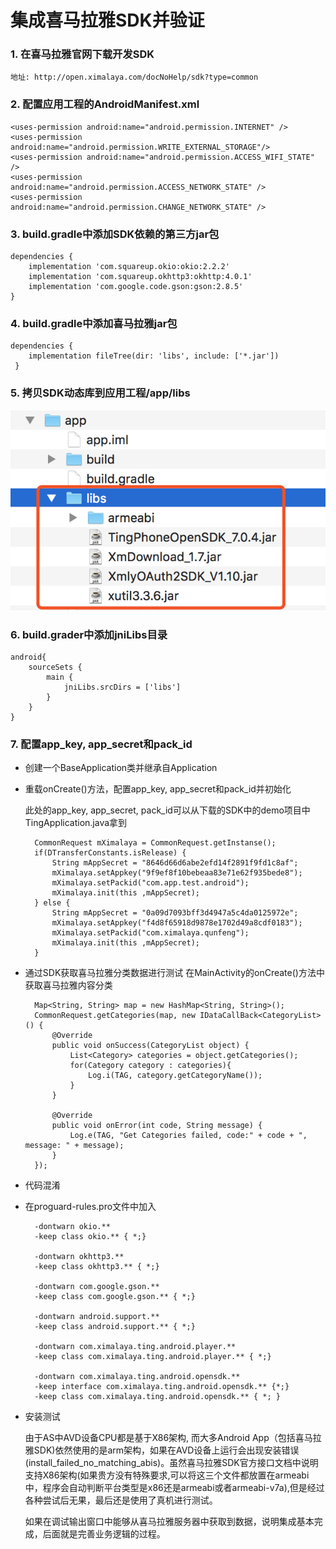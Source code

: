 # 集成喜马拉雅SDK并验证
### 1. 在喜马拉雅官网下载开发SDK
	地址: http://open.ximalaya.com/docNoHelp/sdk?type=common

### 2. 配置应用工程的AndroidManifest.xml
	<uses-permission android:name="android.permission.INTERNET" />
	<uses-permission android:name="android.permission.WRITE_EXTERNAL_STORAGE"/>
	<uses-permission android:name="android.permission.ACCESS_WIFI_STATE" />
	<uses-permission android:name="android.permission.ACCESS_NETWORK_STATE" />
	<uses-permission android:name="android.permission.CHANGE_NETWORK_STATE" />
### 3. build.gradle中添加SDK依赖的第三方jar包
	dependencies {
	    implementation 'com.squareup.okio:okio:2.2.2'
	    implementation 'com.squareup.okhttp3:okhttp:4.0.1'
	    implementation 'com.google.code.gson:gson:2.8.5'
	}
### 4. build.gradle中添加喜马拉雅jar包
	dependencies {
	    implementation fileTree(dir: 'libs', include: ['*.jar'])
	 }
 
### 5. 拷贝SDK动态库到应用工程/app/libs
![依赖库](./pics/SDKDependencis.png)

### 6. build.grader中添加jniLibs目录
	android{
		sourceSets {
	        main {
	            jniLibs.srcDirs = ['libs']
	        }
	    }
	}
### 7. 配置app_key, app_secret和pack_id
* 创建一个BaseApplication类并继承自Application
* 重载onCreate()方法，配置app_key, app_secret和pack_id并初始化
  
  此处的app_key, app_secret, pack_id可以从下载的SDK中的demo项目中TingApplication.java拿到
  
		CommonRequest mXimalaya = CommonRequest.getInstanse();
	    if(DTransferConstants.isRelease) {
	        String mAppSecret = "8646d66d6abe2efd14f2891f9fd1c8af";
	        mXimalaya.setAppkey("9f9ef8f10bebeaa83e71e62f935bede8");
	        mXimalaya.setPackid("com.app.test.android");
	        mXimalaya.init(this ,mAppSecret);
	    } else {
	        String mAppSecret = "0a09d7093bff3d4947a5c4da0125972e";
	        mXimalaya.setAppkey("f4d8f65918d9878e1702d49a8cdf0183");
	        mXimalaya.setPackid("com.ximalaya.qunfeng");
	        mXimalaya.init(this ,mAppSecret);
	    }
* 通过SDK获取喜马拉雅分类数据进行测试
  在MainActivity的onCreate()方法中获取喜马拉雅内容分类
  
  		Map<String, String> map = new HashMap<String, String>();
        CommonRequest.getCategories(map, new IDataCallBack<CategoryList>() {
            @Override
            public void onSuccess(CategoryList object) {
                List<Category> categories = object.getCategories();
                for(Category category : categories){
                    Log.i(TAG, category.getCategoryName());
                }
            }

            @Override
            public void onError(int code, String message) {
                Log.e(TAG, "Get Categories failed, code:" + code + ", message: " + message);
            }
        });
* 代码混淆

* 在proguard-rules.pro文件中加入

		-dontwarn okio.**
		-keep class okio.** { *;}
		​
		-dontwarn okhttp3.**
		-keep class okhttp3.** { *;}
		​
		-dontwarn com.google.gson.**
		-keep class com.google.gson.** { *;}
		​
		-dontwarn android.support.**
		-keep class android.support.** { *;}
		​
		-dontwarn com.ximalaya.ting.android.player.**
		-keep class com.ximalaya.ting.android.player.** { *;}
		​
		-dontwarn com.ximalaya.ting.android.opensdk.**
		-keep interface com.ximalaya.ting.android.opensdk.** {*;}
		-keep class com.ximalaya.ting.android.opensdk.** { *; }
* 安装测试
  
  由于AS中AVD设备CPU都是基于X86架构, 而大多Android App（包括喜马拉雅SDK)依然使用的是arm架构，如果在AVD设备上运行会出现安装错误(install_failed_no_matching_abis)。虽然喜马拉雅SDK官方接口文档中说明支持X86架构(如果贵方没有特殊要求,可以将这三个文件都放置在armeabi中，程序会自动判断平台类型是x86还是armeabi或者armeabi-v7a),但是经过各种尝试后无果，最后还是使用了真机进行测试。
  
  如果在调试输出窗口中能够从喜马拉雅服务器中获取到数据，说明集成基本完成，后面就是完善业务逻辑的过程。

